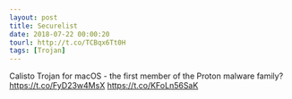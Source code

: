 ```yaml
---
layout: post
title: Securelist
date: 2018-07-22 00:00:20
tourl: http://t.co/TCBqx6Tt0H
tags: [Trojan]
---
```

Calisto Trojan for macOS - the first member of the Proton malware family? https://t.co/FyD23w4MsX https://t.co/KFoLn56SaK